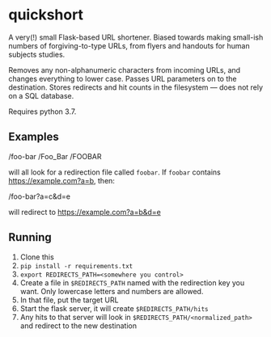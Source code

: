 # quickshort
A very(!) small Flask-based URL shortener. Biased towards making small-ish numbers of forgiving-to-type URLs, from flyers and handouts for human subjects studies.

Removes any non-alphanumeric characters from incoming URLs, and changes everything to lower case. Passes URL parameters on to the destination. Stores redirects and hit counts in the filesystem — does not rely on a SQL database.

Requires python 3.7.

## Examples

/foo-bar
/Foo_Bar
/FOOBAR

will all look for a redirection file called `foobar`. If `foobar` contains https://example.com?a=b, then:

/foo-bar?a=c&d=e

will redirect to
https://example.com?a=b&d=e

## Running

1. Clone this
1. `pip install -r requirements.txt`
1. `export REDIRECTS_PATH=<somewhere you control>`
1. Create a file in `$REDIRECTS_PATH` named with the redirection key you want. Only lowercase letters and numbers are allowed.
1. In that file, put the target URL
1. Start the flask server, it will create `$REDIRECTS_PATH/hits`
1. Any hits to that server will look in `$REDIRECTS_PATH/<normalized_path>` and redirect to the new destination
